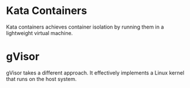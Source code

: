 # Kata Containers 

Kata containers achieves container isolation by running them in a lightweight virtual machine. 

# gVisor

 gVisor takes a different approach. It effectively implements a Linux kernel that runs on the host system.